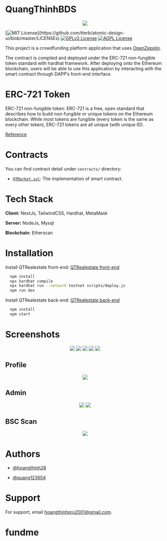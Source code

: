 # QuangThinhBDS

<p align=center>
<img src="image/jason-dent-w3eFhqXjkZE-unsplash.jpg">
</p>

[![MIT License](https://img.shields.io/apm/l/atomic-design-ui.svg?)](https://github.com/tterb/atomic-design-ui/blob/master/LICENSEs)
[![GPLv3 License](https://img.shields.io/badge/License-GPL%20v3-yellow.svg)](https://opensource.org/licenses/)
[![AGPL License](https://img.shields.io/badge/license-AGPL-blue.svg)](http://www.gnu.org/licenses/agpl-3.0)

This project is a crowdfunding platform application that uses [OpenZepplin](https://github.com/OpenZeppelin/openzeppelin-solidity).

The contract is compiled and deployed under the ERC-721 non-fungible token standard with hardhat framework. After deploying onto the Ethereum blockchain, users will be able to use this application by interacting with the smart contract through DAPP’s front-end interface.

# ERC-721 Token

ERC-721 non-fungible token:
ERC-721 is a free, open standard that describes how to build non-fungible or unique tokens on the Ethereum blockchain. While most tokens are fungible (every token is the same as every other token), ERC-721 tokens are all unique (with unique ID).

[Reference](https://github.com/ethereum/EIPs/blob/master/EIPS/eip-721.md)

# Contracts

You can find contract detail under `contracts/` directory:

- [`QTMarket.sol`](./client/contracts/QTMarket.sol):
  The implementation of smart contract.

# Tech Stack

**Client:** NextJs, TailwindCSS, Hardhat, MetaMask

**Server:** NodeJs, Mysql

**Blockchain:** Etherscan

# Installation

Install QTRealestate front-end: [QTRealestate front-end](https://github.com/hoangthinh28/QuangThinhBDS/tree/website/client)

```bash
  npm install
  npx hardhat compile
  npx hardhat run --network testnet scripts/deploy.js
  npm run dev
```

Install QTRealestate back-end: [QTRealestate back-end](https://github.com/hoangthinh28/QuangThinhBDS/tree/website/server)

```bash
  npm install
  npm start
```

# Screenshots

<p align=center>
<img src="image/s1.png">
<img src="image/s2.png">
<img src="image/s3.png">
<img src="image/s4.png">
<img src="image/s5.png">
</p>

## Profile

<p align=center>
<img src="image/profile.png">
</p>

## Admin

<p align=center>
<img src="image/admin1.png">
<img src="image/admin2.png">
</p>

## BSC Scan

<p align=center>
<img src="image/BSC.png">
</p>

# Authors

- [@hoangthinh28](https://github.com/hoangthinh28)

- [@quang123654](https://github.com/quang123654)

# Support

For support, email hoangthinhpro2001@gmail.com.

# fundme
